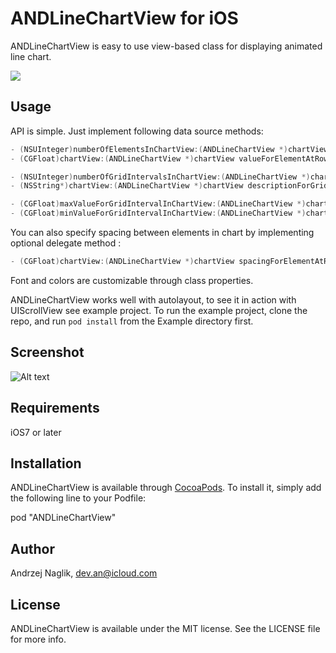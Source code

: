 # ANDLineChartView for iOS

ANDLineChartView is easy to use view-based class for displaying animated line chart.

![](https://raw.github.com/anaglik/ANDLineChartView/master/example.gif)

## Usage

API is simple. Just implement following data source methods:

``` objective-c
- (NSUInteger)numberOfElementsInChartView:(ANDLineChartView *)chartView;
- (CGFloat)chartView:(ANDLineChartView *)chartView valueForElementAtRow:(NSUInteger)row;

- (NSUInteger)numberOfGridIntervalsInChartView:(ANDLineChartView *)chartView;
- (NSString*)chartView:(ANDLineChartView *)chartView descriptionForGridIntervalValue:(CGFloat)interval;

- (CGFloat)maxValueForGridIntervalInChartView:(ANDLineChartView *)chartView;
- (CGFloat)minValueForGridIntervalInChartView:(ANDLineChartView *)chartView;
```

You can also specify spacing between elements in chart by implementing optional delegate method :
``` objective-c
- (CGFloat)chartView:(ANDLineChartView *)chartView spacingForElementAtRow:(NSUInteger)row
```
Font and colors are customizable through class properties.

ANDLineChartView works well with autolayout, to see it in action with UIScrollView see example project.
To run the example project, clone the repo, and run `pod install` from the Example directory first.

## Screenshot

![Alt text](https://raw.github.com/anaglik/ANDLineChartView/master/screen1.png)

## Requirements

iOS7 or later

## Installation

ANDLineChartView is available through [CocoaPods](http://cocoapods.org). To install
it, simply add the following line to your Podfile:

pod "ANDLineChartView"

## Author

Andrzej Naglik, dev.an@icloud.com

## License

ANDLineChartView is available under the MIT license. See the LICENSE file for more info.
